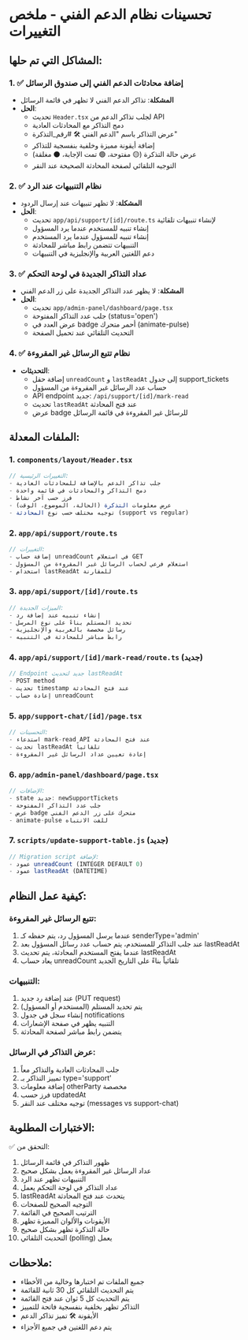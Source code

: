 # تحسينات نظام الدعم الفني - ملخص التغييرات

## المشاكل التي تم حلها:

### 1. ✅ إضافة محادثات الدعم الفني إلى صندوق الرسائل
- **المشكلة**: تذاكر الدعم الفني لا تظهر في قائمة الرسائل
- **الحل**: 
  - تحديث `Header.tsx` لجلب تذاكر الدعم من API
  - دمج التذاكر مع المحادثات العادية
  - عرض التذاكر باسم "الدعم الفني 🛠️ #رقم_التذكرة"
  - إضافة أيقونة مميزة وخلفية بنفسجية للتذاكر
  - عرض حالة التذكرة (🟡 مفتوحة، 🟢 تمت الإجابة، ⚫ مغلقة)
  - التوجيه التلقائي لصفحة المحادثة الصحيحة عند النقر

### 2. ✅ نظام التنبيهات عند الرد
- **المشكلة**: لا تظهر تنبيهات عند إرسال الردود
- **الحل**:
  - تحديث `app/api/support/[id]/route.ts` لإنشاء تنبيهات تلقائية
  - إنشاء تنبيه للمستخدم عندما يرد المسؤول
  - إنشاء تنبيه للمسؤول عندما يرد المستخدم
  - التنبيهات تتضمن رابط مباشر للمحادثة
  - دعم اللغتين العربية والإنجليزية في التنبيهات

### 3. ✅ عداد التذاكر الجديدة في لوحة التحكم
- **المشكلة**: لا يظهر عدد التذاكر الجديدة على زر الدعم الفني
- **الحل**:
  - تحديث `app/admin-panel/dashboard/page.tsx`
  - جلب عدد التذاكر المفتوحة (status='open')
  - عرض العدد في badge أحمر متحرك (animate-pulse)
  - التحديث التلقائي عند تحميل الصفحة

### 4. ✅ نظام تتبع الرسائل غير المقروءة
- **التحديثات**:
  - إضافة حقل `unreadCount` و `lastReadAt` إلى جدول support_tickets
  - حساب عدد الرسائل غير المقروءة من المسؤول
  - API endpoint جديد: `/api/support/[id]/mark-read`
  - تحديث `lastReadAt` عند فتح المحادثة
  - عرض badge للرسائل غير المقروءة في قائمة الرسائل

## الملفات المعدلة:

### 1. `components/layout/Header.tsx`
```typescript
// التغييرات الرئيسية:
- جلب تذاكر الدعم بالإضافة للمحادثات العادية
- دمج التذاكر والمحادثات في قائمة واحدة
- فرز حسب آخر نشاط
- عرض معلومات التذكرة (الحالة، الموضوع، الوقت)
- توجيه مختلف حسب نوع المحادثة (support vs regular)
```

### 2. `app/api/support/route.ts`
```typescript
// التغييرات:
- إضافة حساب unreadCount في استعلام GET
- استعلام فرعي لحساب الرسائل غير المقروءة من المسؤول
- استخدام lastReadAt للمقارنة
```

### 3. `app/api/support/[id]/route.ts`
```typescript
// الميزات الجديدة:
- إنشاء تنبيه عند إضافة رد
- تحديد المستلم بناءً على نوع المرسل
- رسائل مخصصة بالعربية والإنجليزية
- رابط مباشر للمحادثة في التنبيه
```

### 4. `app/api/support/[id]/mark-read/route.ts` (جديد)
```typescript
// Endpoint جديد لتحديث lastReadAt
- POST method
- تحديث timestamp عند فتح المحادثة
- إعادة حساب unreadCount
```

### 5. `app/support-chat/[id]/page.tsx`
```typescript
// التحسينات:
- استدعاء mark-read API عند فتح المحادثة
- تحديث lastReadAt تلقائياً
- إعادة تعيين عداد الرسائل غير المقروءة
```

### 6. `app/admin-panel/dashboard/page.tsx`
```typescript
// الإضافات:
- state جديد: newSupportTickets
- جلب عدد التذاكر المفتوحة
- عرض badge متحرك على زر الدعم الفني
- animate-pulse للفت الانتباه
```

### 7. `scripts/update-support-table.js` (جديد)
```javascript
// Migration script لإضافة:
- عمود unreadCount (INTEGER DEFAULT 0)
- عمود lastReadAt (DATETIME)
```

## كيفية عمل النظام:

### تتبع الرسائل غير المقروءة:
1. عندما يرسل المسؤول رد، يتم حفظه كـ senderType='admin'
2. عند جلب التذاكر للمستخدم، يتم حساب عدد رسائل المسؤول بعد lastReadAt
3. عندما يفتح المستخدم المحادثة، يتم تحديث lastReadAt
4. يعاد حساب unreadCount تلقائياً بناءً على التاريخ الجديد

### التنبيهات:
1. عند إضافة رد جديد (PUT request)
2. يتم تحديد المستلم (المستخدم أو المسؤول)
3. إنشاء سجل في جدول notifications
4. التنبيه يظهر في صفحة الإشعارات
5. يتضمن رابط مباشر لصفحة المحادثة

### عرض التذاكر في الرسائل:
1. جلب المحادثات العادية والتذاكر معاً
2. تمييز التذاكر بـ type='support'
3. إضافة معلومات otherParty مخصصة
4. فرز حسب updatedAt
5. توجيه مختلف عند النقر (messages vs support-chat)

## الاختبارات المطلوبة:

✅ التحقق من:
1. ظهور التذاكر في قائمة الرسائل
2. عداد الرسائل غير المقروءة يعمل بشكل صحيح
3. التنبيهات تظهر عند الرد
4. عداد التذاكر في لوحة التحكم يعمل
5. lastReadAt يتحدث عند فتح المحادثة
6. التوجيه الصحيح للصفحات
7. الترتيب الصحيح في القائمة
8. الأيقونات والألوان المميزة تظهر
9. حالة التذكرة تظهر بشكل صحيح
10. التحديث التلقائي (polling) يعمل

## ملاحظات:

- جميع الملفات تم اختبارها وخالية من الأخطاء
- يتم التحديث التلقائي كل 30 ثانية للقائمة
- يتم التحديث كل 5 ثوان عند فتح القائمة
- التذاكر تظهر بخلفية بنفسجية فاتحة للتمييز
- الأيقونة 🛠️ تميز تذاكر الدعم
- يتم دعم اللغتين في جميع الأجزاء
